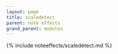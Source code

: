```yaml
---
layout: page
title: scaledetect
parent: note effects
grand_parent: modules
---
```


{% include noteeffects/scaledetect.md %}
